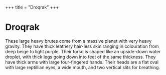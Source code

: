 +++
title = "Droqrak"
+++

# Droqrak

These large heavy brutes come from a massive planet with very heavy gravity. They have thick leathery hair-less skin
ranging in colouration from deep beige to light purple. Their torso is shaped like an upside-down water droplet, with
thick legs going down into feet of the same thickness. They have thick arms with large four-fingered hands. Their heads
are a flat oval with large reptillian eyes, a wide mouth, and two vertical slits for breathing.
